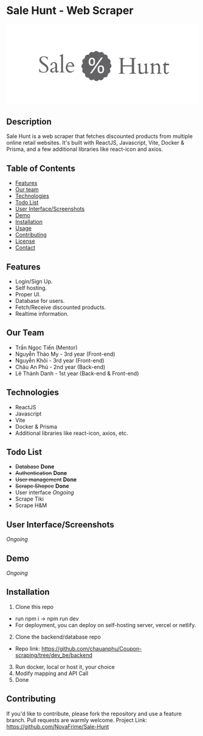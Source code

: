 # Sale Hunt - Web Scraper

![](https://raw.githubusercontent.com/NovaFrime/Sale-Hunt/main/readme_1.png?token=GHSAT0AAAAAACHLIOVYK5V3T4B24RQG6DKGZLOLUEQ)

## Description

Sale Hunt is a web scraper that fetches discounted products from multiple online retail websites. It's built with ReactJS, Javascript, Vite, Docker & Prisma, and a few additional libraries like react-icon and axios.

## Table of Contents

- [Features](#features)
- [Our team](#our-team)
- [Technologies](#technologies)
- [Todo List](#todo-list)
- [User Interface/Screenshots](#user-interface-screenshots)
- [Demo](#demo)
- [Installation](#installation)
- [Usage](#usage)
- [Contributing](#contributing)
- [License](#license)
- [Contact](#contact)

## Features

- Login/Sign Up.
- Self hosting.
- Proper UI.
- Database for users.
- Fetch/Receive discounted products.
- Realtime information.
## Our Team
- Trần Ngọc Tiến (Mentor)
- Nguyễn Thảo My - 3rd year (Front-end)
- Nguyễn Khôi - 3rd year (Front-end)
- Châu An Phú - 2nd year (Back-end)
- Lê Thành Danh - 1st year (Back-end & Front-end)
## Technologies

- ReactJS
- Javascript
- Vite
- Docker & Prisma
- Additional libraries like react-icon, axios, etc.

## Todo List

- ~~Database~~ **Done**
- ~~Authentication~~ **Done**
- ~~User management~~ **Done**
- ~~Scrape Shopee~~ **Done**
- User interface *Ongoing*
- Scrape Tiki
- Scrape H&M

## User Interface/Screenshots

*Ongoing*

## Demo

*Ongoing*

## Installation

1. Clone this repo
  - run npm i -> npm run dev
  - For deployment, you can deploy on self-hosting server, vercel or netlify.
2. Clone the backend/database repo
  - Repo link: https://github.com/chauanphu/Coupon-scraping/tree/dev_be/backend
3. Run docker, local or host it, your choice
4. Modify mapping and API Call
5. Done

## Contributing

If you'd like to contribute, please fork the repository and use a feature branch. Pull requests are warmly welcome.
Project Link: https://github.com/NovaFrime/Sale-Hunt
